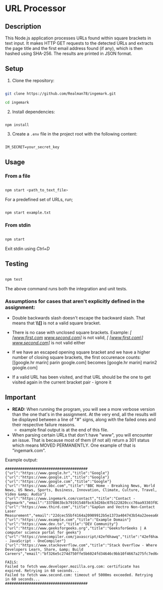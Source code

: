 
# URL Processor

  

## Description

This Node.js application processes URLs found within square brackets in text input. It makes HTTP GET requests to the detected URLs and extracts the page title and the first email address found (if any), which is then hashed using SHA-256. The results are printed in JSON format.

  

## Setup

  

1. Clone the repository:

```sh

git clone https://github.com/Realman78/ingemark.git

cd ingemark

```

  

2. Install dependencies:

```sh

npm install

```

  

3. Create a `.env` file in the project root with the following content:

```env

IM_SECRET=your_secret_key

```

  

## Usage

  

### From a file

```sh

npm start <path_to_text_file>

```

For a predefined set of URLs, run;
```sh

npm start example.txt

```
### From stdin

```sh

npm start

```

Exit stdin using *Ctrl+D*

## Testing
```sh

npm test

```
The above command runs both the integration and unit tests.

  

### Assumptions for cases that aren't explicitly defined in the assignment:

- Double backwards slash doesn't escape the backward slash. That means that **\\\\[\]** is not a valid square bracket.

- There is no case with unclosed square brackets. Example: *[ [www.first.com www.second.com]* is not valid, *[ [www.first.com\] www.second.com]* is not valid either

- If we have an escaped opening square bracket and we have a higher number of closing square brackets, the first occurenace counts: [\[google.hr marin] parin google.com] becomes [google.hr marin] marin2 google.com]

- If a valid URL has been visited, and that URL should be the one to get visited again in the current bracket pair - ignore it

## Important
- **READ:** When running the program, you will see a more verbose version than the one that's in the assignment. At the very end, all the results will be displayed between a line of "#" signs, along with the failed ones and their respective failure reasons.
	- example final output is at the end of this file.
- When parsing certain URLs that don't have "www", you will encounter an issue. That is because most of them (if not all) return a 301 status which means MOVED PERMANENTLY. One example of that is "ingemark.com".

Example output:
```
######################################
{"url":"https://www.google.hr","title":"Google"}
{"url":"https://www.google.it","title":"Google"}
{"url":"https://www.google.com","title":"Google"}
{"url":"https://www.bbc.com","title":"BBC Home - Breaking News, World News, US News, Sports, Business, Innovation, Climate, Culture, Travel, Video &amp; Audio"}
{"url":"https://www.ingemark.com/contact","title":"Contact - Ingemark","email":"3378863bcb79191548fbc63d26bc07b122820ccc70aa93303f02f27ab31d6f52"}
{"url":"https://www.third.com","title":"GapGun and Vectro Non-Contact Laser Measurement","email":"22dcec55bf4164a20909912b5e1373a404743b54a22eeea66486d480e3209624"}
{"url":"https://www.example.com","title":"Example Domain"}
{"url":"https://www.dev.to","title":"DEV Community"}
{"url":"https://www.geeksforgeeks.org","title":"GeeksforGeeks | A computer science portal for geeks"}
{"url":"https://onecompiler.com/javascript/42ef6hawq","title":"42ef6hawq - JavaScript - OneCompiler"}
{"url":"https://www.stackoverflow.com","title":"Stack Overflow - Where Developers Learn, Share, &amp; Build Careers","email":"bf326e5c274d750ffe5b6024fd34646c9bb10f4667a275fc7ed6c450746a7eb9"}

FAILS:
Failed to fetch www.developer.mozilla.org.com: certificate has expired. Retrying in 60 seconds...
Failed to fetch www.second.com: timeout of 5000ms exceeded. Retrying in 60 seconds...
######################################
```
